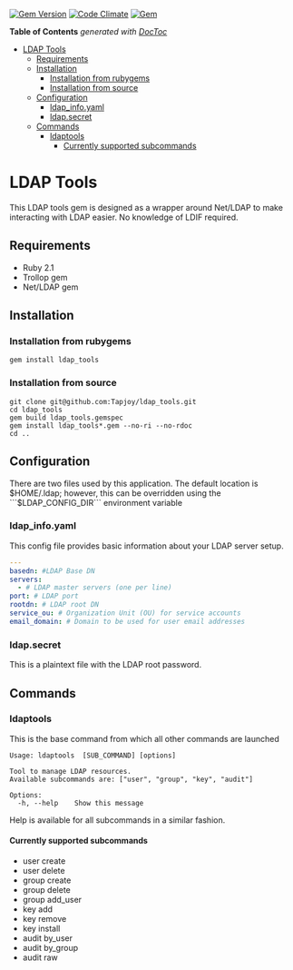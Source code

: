 [![Gem Version](https://badge.fury.io/rb/ldap_tools.svg)](http://badge.fury.io/rb/ldap_tools)
[![Code Climate](https://codeclimate.com/github/Tapjoy/ldap_tools/badges/gpa.svg)](https://codeclimate.com/github/Tapjoy/ldap_tools)
[![Gem](https://img.shields.io/gem/dt/ldap_tools.svg)](https://rubygems.org/gems/ldap_tools/)

<!-- START doctoc generated TOC please keep comment here to allow auto update -->
<!-- DON'T EDIT THIS SECTION, INSTEAD RE-RUN doctoc TO UPDATE -->
**Table of Contents**  *generated with [DocToc](http://doctoc.herokuapp.com/)*

- [LDAP Tools](#ldap-tools)
  - [Requirements](#requirements)
  - [Installation](#installation)
    - [Installation from rubygems](#installation-from-rubygems)
    - [Installation from source](#installation-from-source)
  - [Configuration](#configuration)
    - [ldap_info.yaml](#ldap_infoyaml)
    - [ldap.secret](#ldapsecret)
  - [Commands](#commands)
    - [ldaptools](#ldaptools)
      - [Currently supported subcommands](#currently-supported-subcommands)

<!-- END doctoc generated TOC please keep comment here to allow auto update -->

LDAP Tools
==

This LDAP tools gem is designed as a wrapper around Net/LDAP to make interacting with LDAP easier.  No knowledge of LDIF required.

## Requirements
* Ruby 2.1
* Trollop gem
* Net/LDAP gem

## Installation
### Installation from rubygems
```
gem install ldap_tools
```

### Installation from source
```
git clone git@github.com:Tapjoy/ldap_tools.git
cd ldap_tools
gem build ldap_tools.gemspec
gem install ldap_tools*.gem --no-ri --no-rdoc
cd ..
```

## Configuration
There are two files used by this application.  The default location is $HOME/.ldap; however, this can be overridden using the ```$LDAP_CONFIG_DIR``` environment variable

### ldap_info.yaml
This config file provides basic information about your LDAP server setup.

  ```yaml
  ---
  basedn: #LDAP Base DN
  servers:
    - # LDAP master servers (one per line)
  port: # LDAP port
  rootdn: # LDAP root DN
  service_ou: # Organization Unit (OU) for service accounts
  email_domain: # Domain to be used for user email addresses
  ```

### ldap.secret
This is a plaintext file with the LDAP root password.

## Commands
### ldaptools
This is the base command from which all other commands are launched

```
Usage: ldaptools  [SUB_COMMAND] [options]

Tool to manage LDAP resources.
Available subcommands are: ["user", "group", "key", "audit"]

Options:
  -h, --help    Show this message
```

Help is available for all subcommands in a similar fashion.

#### Currently supported subcommands
* user create
* user delete
* group create
* group delete
* group add_user
* key add
* key remove
* key install
* audit by_user
* audit by_group
* audit raw
